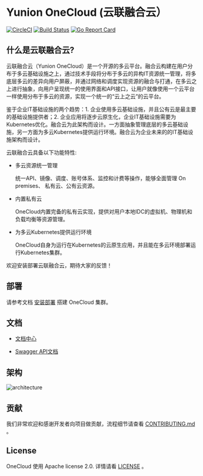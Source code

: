 # Yunion OneCloud (云联融合云）

[![CircleCI](https://circleci.com/gh/yunionio/onecloud.svg?style=svg)](https://circleci.com/gh/yunionio/onecloud) 
[![Build Status](https://travis-ci.com/yunionio/onecloud.svg?branch=master)](https://travis-ci.org/yunionio/onecloud) 
[![Go Report Card](https://goreportcard.com/badge/github.com/yunionio/onecloud)](https://goreportcard.com/report/github.com/yunionio/onecloud) 

## 什么是云联融合云?

云联融合云（Yunion OneCloud）是一个开源的多云平台。融合云构建在用户分布于多云基础设施之上，通过技术手段将分布于多云的异构IT资源统一管理，将多底层多云的差异向用户屏蔽，并通过网络和调度实现资源的融合与打通，在多云之上进行抽象，向用户呈现统一的使用界面和API接口，让用户就像使用一个云平台一样使用分布于多云的资源，实现一个统一的“云上之云”的云平台。

鉴于企业IT基础设施的两个趋势：1. 企业使用多云基础设施，并且公有云是最主要的基础设施提供者；2. 企业应用将逐步云原生化，企业IT基础设施需要为Kubernetes优化。融合云为此架构而设计。一方面抽象管理底层的多云基础设施，另一方面为多云Kubernetes提供运行环境。融合云为企业未来的的IT基础设施架构而设计。

云联融合云具备以下功能特性:

- 多云资源统一管理

  统一API、镜像、调度、账号体系、监控和计费等操作，能够全面管理 On premises、 私有云、公有云资源。

- 内置私有云

  OneCloud内置完备的私有云实现，提供对用户本地IDC的虚拟机、物理机和负载均衡等资源管理。

- 为多云Kubernetes提供运行环境

  OneCloud自身为运行在Kubernetes的云原生应用，并且能在多云环境部署运行Kubernetes集群。

欢迎安装部署云联融合云，期待大家的反馈！


## 部署

请参考文档 [安装部署](https://docs.yunion.io/setup/) 搭建 OneCloud 集群。


## 文档

- [文档中心](https://docs.yunion.io/)

- [Swagger API文档](https://docs.yunion.cn/api/)


## 架构

![architecture](./docs/architecture.png)


## 贡献

我们非常欢迎和感谢开发者向项目做贡献，流程细节请查看 [CONTRIBUTING.md](./CONTRIBUTING.md) 。


## License

OneCloud 使用 Apache license 2.0. 详情请看 [LICENSE](./LICENSE) 。
